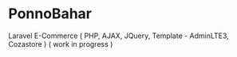 # PonnoBahar
Laravel E-Commerce ( PHP, AJAX, JQuery, Template - AdminLTE3,  Cozastore ) ( work in progress )

